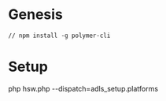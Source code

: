 # Genesis 
```
// npm install -g polymer-cli

```

# Setup
php hsw.php --dispatch=adls_setup.platforms